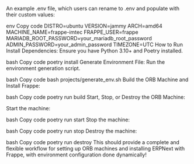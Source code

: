 An example .env file, which users can rename to .env and populate with their custom values:

env
Copy code
DISTRO=ubuntu
VERSION=jammy
ARCH=amd64
MACHINE_NAME=frappe-imtec
FRAPPE_USER=frappe
MARIADB_ROOT_PASSWORD=your_mariadb_root_password
ADMIN_PASSWORD=your_admin_password
TIMEZONE=UTC
How to Run
Install Dependencies: Ensure you have Python 3.10+ and Poetry installed.

bash
Copy code
poetry install
Generate Environment File: Run the environment generation script.

bash
Copy code
bash projects/generate_env.sh
Build the ORB Machine and Install Frappe:

bash
Copy code
poetry run build
Start, Stop, or Destroy the ORB Machine:

Start the machine:

bash
Copy code
poetry run start
Stop the machine:

bash
Copy code
poetry run stop
Destroy the machine:

bash
Copy code
poetry run destroy
This should provide a complete and flexible workflow for setting up ORB machines and installing ERPNext with Frappe, with environment configuration done dynamically!

